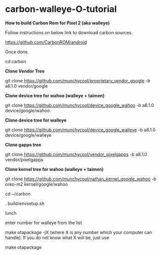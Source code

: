 # carbon-walleye-O-tutorial

**How to build Carbon Rom for Pixel 2 (aka walleye)**

Follow instructions on below link to download carbon sources.

https://github.com/CarbonROM/android

Once done. 

cd carbon

**Clone Vendor Tree**

git clone https://github.com/munchycool/proprietary_vendor_google -b a8.1.0 vendor/google

**Clone device tree for wahoo (walleye + taimen)**

git clone https://github.com/munchycool/device_google_wahoo -b a8.1.0 device/google/wahoo

**Clone device tree for walleye**

git clone https://github.com/munchycool/device_google_walleye -b a8.1.0 device/google/walleye

**Clone gapps tree**

git clone https://github.com/munchycool/vendor_pixelgapps -b a8.1.0 vendor/pixelgapps

**Clone kernel tree for wahoo (walleye + taimen)**

git clone https://github.com/munchycool/nathan_kernel_google_wahoo -b oreo-m2 kernel/google/wahoo


cd ~/carbon

. build/envsetup.sh

lunch

enter number for walleye from the list

make otapackage -jX (where X is any number which your computer can handle). If you do not know what X will be, just use

make otapackage

